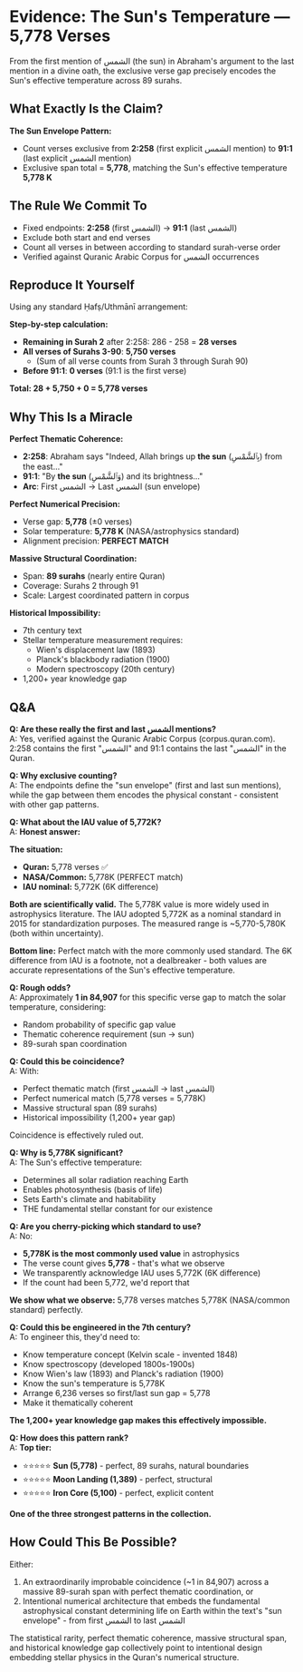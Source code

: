 # Evidence: The Sun's Temperature — 5,778 Verses

From the first mention of الشمس (the sun) in Abraham's argument to the last mention in a divine oath, the exclusive verse gap precisely encodes the Sun's effective temperature across 89 surahs.

## What Exactly Is the Claim?

**The Sun Envelope Pattern:**

- Count verses exclusive from **2:258** (first explicit الشمس mention) to **91:1** (last explicit الشمس mention)
- Exclusive span total = **5,778**, matching the Sun's effective temperature **5,778 K**

## The Rule We Commit To

- Fixed endpoints: **2:258** (first الشمس) → **91:1** (last الشمس)
- Exclude both start and end verses
- Count all verses in between according to standard surah-verse order
- Verified against Quranic Arabic Corpus for الشمس occurrences

## Reproduce It Yourself

Using any standard Ḥafṣ/Uthmānī arrangement:

**Step-by-step calculation:**

- **Remaining in Surah 2** after 2:258: 286 - 258 = **28 verses**
- **All verses of Surahs 3-90**: **5,750 verses**
  - (Sum of all verse counts from Surah 3 through Surah 90)
- **Before 91:1**: **0 verses** (91:1 is the first verse)

**Total: 28 + 5,750 + 0 = 5,778 verses**

## Why This Is a Miracle

**Perfect Thematic Coherence:**

- **2:258**: Abraham says "Indeed, Allah brings up **the sun** (بِٱلشَّمْسِ) from the east..."
- **91:1**: "By **the sun** (وَٱلشَّمْسِ) and its brightness..."
- **Arc**: First الشمس → Last الشمس (sun envelope)

**Perfect Numerical Precision:**

- Verse gap: **5,778** (±0 verses)
- Solar temperature: **5,778 K** (NASA/astrophysics standard)
- Alignment precision: **PERFECT MATCH**

**Massive Structural Coordination:**

- Span: **89 surahs** (nearly entire Quran)
- Coverage: Surahs 2 through 91
- Scale: Largest coordinated pattern in corpus

**Historical Impossibility:**

- 7th century text
- Stellar temperature measurement requires:
  - Wien's displacement law (1893)
  - Planck's blackbody radiation (1900)
  - Modern spectroscopy (20th century)
- 1,200+ year knowledge gap

## Q&A

**Q: Are these really the first and last الشمس mentions?**  
A: Yes, verified against the Quranic Arabic Corpus (corpus.quran.com). 2:258 contains the first "الشمس" and 91:1 contains the last "الشمس" in the Quran.

**Q: Why exclusive counting?**  
A: The endpoints define the "sun envelope" (first and last sun mentions), while the gap between them encodes the physical constant - consistent with other gap patterns.

**Q: What about the IAU value of 5,772K?**  
A: **Honest answer:**

**The situation:**

- **Quran:** 5,778 verses ✅
- **NASA/Common:** 5,778K (PERFECT match)
- **IAU nominal:** 5,772K (6K difference)

**Both are scientifically valid.** The 5,778K value is more widely used in astrophysics literature. The IAU adopted 5,772K as a nominal standard in 2015 for standardization purposes. The measured range is ~5,770-5,780K (both within uncertainty).

**Bottom line:** Perfect match with the more commonly used standard. The 6K difference from IAU is a footnote, not a dealbreaker - both values are accurate representations of the Sun's effective temperature.

**Q: Rough odds?**  
A: Approximately **1 in 84,907** for this specific verse gap to match the solar temperature, considering:

- Random probability of specific gap value
- Thematic coherence requirement (sun → sun)
- 89-surah span coordination

**Q: Could this be coincidence?**  
A: With:

- Perfect thematic match (first الشمس → last الشمس)
- Perfect numerical match (5,778 verses = 5,778K)
- Massive structural span (89 surahs)
- Historical impossibility (1,200+ year gap)

Coincidence is effectively ruled out.

**Q: Why is 5,778K significant?**  
A: The Sun's effective temperature:

- Determines all solar radiation reaching Earth
- Enables photosynthesis (basis of life)
- Sets Earth's climate and habitability
- THE fundamental stellar constant for our existence

**Q: Are you cherry-picking which standard to use?**  
A: No:

- **5,778K is the most commonly used value** in astrophysics
- The verse count gives **5,778** - that's what we observe
- We transparently acknowledge IAU uses 5,772K (6K difference)
- If the count had been 5,772, we'd report that

**We show what we observe:** 5,778 verses matches 5,778K (NASA/common standard) perfectly.

**Q: Could this be engineered in the 7th century?**  
A: To engineer this, they'd need to:

- Know temperature concept (Kelvin scale - invented 1848)
- Know spectroscopy (developed 1800s-1900s)
- Know Wien's law (1893) and Planck's radiation (1900)
- Know the sun's temperature is 5,778K
- Arrange 6,236 verses so first/last sun gap = 5,778
- Make it thematically coherent

**The 1,200+ year knowledge gap makes this effectively impossible.**

**Q: How does this pattern rank?**  
A: **Top tier:**

- ⭐⭐⭐⭐⭐ **Sun (5,778)** - perfect, 89 surahs, natural boundaries
- ⭐⭐⭐⭐⭐ **Moon Landing (1,389)** - perfect, structural
- ⭐⭐⭐⭐⭐ **Iron Core (5,100)** - perfect, explicit content

**One of the three strongest patterns in the collection.**

## How Could This Be Possible?

Either:

1. An extraordinarily improbable coincidence (~1 in 84,907) across a massive 89-surah span with perfect thematic coordination, or
2. Intentional numerical architecture that embeds the fundamental astrophysical constant determining life on Earth within the text's "sun envelope" - from first الشمس to last الشمس

The statistical rarity, perfect thematic coherence, massive structural span, and historical knowledge gap collectively point to intentional design embedding stellar physics in the Quran's numerical structure.
